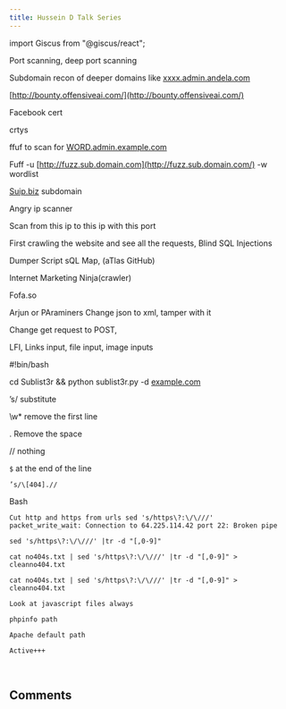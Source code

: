 ```yaml
---
title: Hussein D Talk Series
---
```


import Giscus from "@giscus/react";

Port scanning, deep port scanning

Subdomain recon of deeper domains like [xxxx.admin.andela.com](http://xxxx.admin.domain.com/)

[http://bounty.offensiveai.com/](http://bounty.offensiveai.com/)

Facebook cert

crtys

ffuf to scan for [WORD.admin.example.com](http://word.admin.example.com/)

Fuff -u [http://fuzz.sub.domain.com](http://fuzz.sub.domain.com/) -w wordlist

[Suip.biz](http://suip.biz/) subdomain

Angry ip scanner

Scan from this ip to this ip with this port

First crawling the website and see all the requests, Blind SQL Injections

Dumper Script sQL Map, (aTlas GitHub)

Internet Marketing Ninja(crawler)

Fofa.so

Arjun or PAraminers
Change json to xml, tamper with it

Change get request to POST,

LFI, Links input, file input, image inputs

#!bin/bash

cd Sublist3r && python sublist3r.py -d [example.com](http://example.com/)

’s/ substitute

\w* remove the first line

. Remove the space

// nothing

```$``` at the end of the line

```’s/\[404].//```

Bash

```
Cut http and https from urls sed 's/https\?:\/\///'
packet_write_wait: Connection to 64.225.114.42 port 22: Broken pipe

sed 's/https\?:\/\///' |tr -d "[,0-9]"

cat no404s.txt | sed 's/https\?:\/\///' |tr -d "[,0-9]" > cleanno404.txt

cat no404s.txt | sed 's/https\?:\/\///' |tr -d "[,0-9]" > cleanno404.txt

Look at javascript files always

phpinfo path

Apache default path

Active+++
```
<br/>
<h2>Comments</h2>
<Giscus
id="comments"
repo="saintmalik/blog.saintmalik.me"
repoId="MDEwOlJlcG9zaXRvcnkzOTE0MzQyOTI="
category="General"
categoryId="DIC_kwDOF1TQNM4CQ8lN"
mapping="title"
term="Comments"
reactionsEnabled="1"
emitMetadata="0"
inputPosition="top"
theme="preferred_color_scheme"
lang="en"
loading="lazy"
crossorigin="anonymous"
    />
